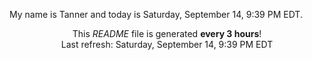 My name is Tanner and today is Saturday, September 14, 9:39 PM EDT.

<p align="center">This <i>README</i> file is generated <b>every 3 hours</b>!</br>Last refresh: Saturday, September 14, 9:39 PM EDT<br /></p>
